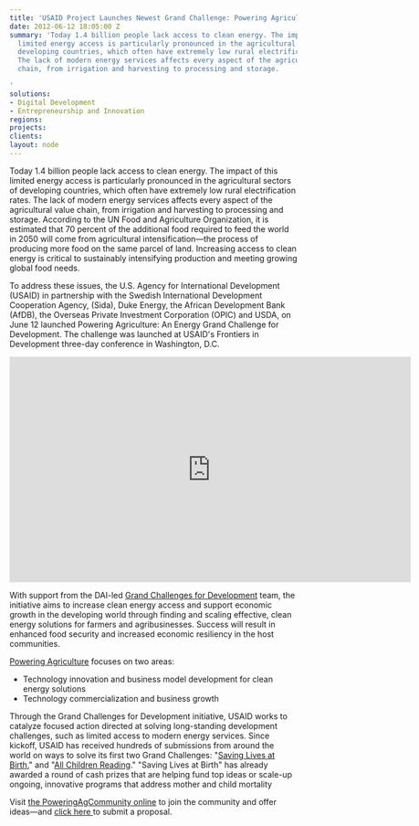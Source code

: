 ```yaml
---
title: 'USAID Project Launches Newest Grand Challenge: Powering Agriculture'
date: 2012-06-12 18:05:00 Z
summary: 'Today 1.4 billion people lack access to clean energy. The impact of this
  limited energy access is particularly pronounced in the agricultural sectors of
  developing countries, which often have extremely low rural electrification rates.
  The lack of modern energy services affects every aspect of the agricultural value
  chain, from irrigation and harvesting to processing and storage.

'
solutions:
- Digital Development
- Entrepreneurship and Innovation
regions: 
projects: 
clients: 
layout: node
---
```


Today 1.4 billion people lack access to clean energy. The impact of this limited energy access is particularly pronounced in the agricultural sectors of developing countries, which often have extremely low rural electrification rates. The lack of modern energy services affects every aspect of the agricultural value chain, from irrigation and harvesting to processing and storage. According to the UN Food and Agriculture Organization, it is estimated that 70 percent of the additional food required to feed the world in 2050 will come from agricultural intensification—the process of producing more food on the same parcel of land. Increasing access to clean energy is critical to sustainably intensifying production and meeting growing global food needs.

To address these issues, the U.S. Agency for International Development (USAID) in partnership with the Swedish International Development Cooperation Agency, (Sida), Duke Energy, the African Development Bank (AfDB), the Overseas Private Investment Corporation (OPIC) and USDA, on June 12 launched Powering Agriculture: An Energy Grand Challenge for Development.  The challenge was launched at USAID's Frontiers in Development three-day conference in Washington, D.C.

<iframe allowfullscreen="" frameborder="0" height="395" mozallowfullscreen="" src="https://player.vimeo.com/video/43930217?title=0&amp;byline=0&amp;portrait=0" webkitallowfullscreen="" width="703"></iframe>

With support from the DAI-led [Grand Challenges for Development][1] team, the initiative aims to increase clean energy access and support economic growth in the developing world through finding and scaling effective, clean energy solutions for farmers and agribusinesses. Success will result in enhanced food security and increased economic resiliency in the host communities.

[Powering Agriculture][2] focuses on two areas:

* Technology innovation and business model development for clean energy solutions
* Technology commercialization and business growth

Through the Grand Challenges for Development initiative, USAID works to catalyze focused action directed at solving long-standing development challenges, such as limited access to modern energy services. Since kickoff, USAID has received hundreds of submissions from around the world on ways to solve its first two Grand Challenges: "[Saving Lives at Birth][3]," and "[All Children Reading][4]." "Saving Lives at Birth" has already awarded a round of cash prizes that are helping fund top ideas or scale-up ongoing, innovative programs that address mother and child mortality

Visit [the PoweringAgCommunity online][5] to join the community and offer ideas—and [click here ][6]to submit a proposal.

[1]: /our-work/projects/worldwide-grand-challenges-development-implementation-services
[2]: http://www.poweringag.org/
[3]: http://www.savinglivesatbirth.net/
[4]: /news/grand-challenge-boost-literacy-kicks-star-packed-event
[5]: https://www.poweringagcommunity.org/
[6]: http://poweringag.org/
